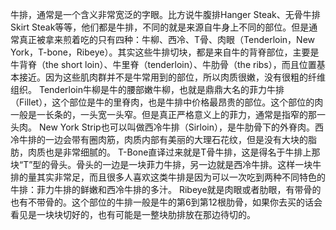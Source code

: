 牛排，通常是一个含义非常宽泛的字眼。比方说牛腹排Hanger Steak、无骨牛排Skirt Steak等等，他们都是牛排，不同的就是来源自牛身上不同的部位。但是通常真正被拿来煎着吃的只有四种：牛柳、西冷、T骨、肉眼（Tenderloin，New York，T-bone，Ribeye）。其实这些牛排切块，都是来自牛的背脊部位，主要是牛背脊（the short loin）、牛里脊（tenderloin）、牛肋骨（the ribs），而且位置基本接近。因为这些肌肉群并不是牛常用到的部位，所以肉质很嫩，没有很粗的纤维组织。
Tenderloin牛柳是牛的腰部嫩牛柳，也就是鼎鼎大名的菲力牛排（Fillet），这个部位是牛的里脊肉，也是牛排中价格最昂贵的部位。这个部位的肉一般是一长条的，一头宽一头窄。但是真正严格意义上的菲力，通常是指窄的那一头肉。
New York Strip也可以叫做西冷牛排（Sirloin），是牛肋骨下的外脊肉。西冷牛排的一边会带有圈肉筋，肉质内部有美丽的大理石花纹，但是没有大块的脂肪，肉质也是非常细腻的。
T-Bone直译过来就是T骨牛排，这是得名于牛排上那块“T”型的骨头。骨头的一边是一块菲力牛排，另一边就是西冷牛排。这样一块牛排的量其实非常足，而且很多人喜欢这类牛排是因为可以一次吃到两种不同特色的牛排：菲力牛排的鲜嫩和西冷牛排的多汁。
Ribeye就是肉眼或者肋眼，有带骨的也有不带骨的。这个部位的牛排一般是牛的第6到第12根肋骨，如果你去买的话会看见是一块块切好的，也有可能是一整块肋排放在那边待切的。